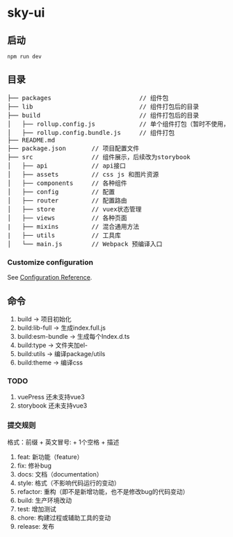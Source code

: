 # sky-ui

## 启动
```
npm run dev
```

## 目录

<pre>
├── packages                        // 组件包
├── lib                             // 组件打包后的目录
├── build                           // 组件打包后的目录
│   ├── rollup.config.js            // 单个组件打包（暂时不使用，采用统一打包）
│   ├── rollup.config.bundle.js     // 组件打包
├── README.md           
├── package.json       // 项目配置文件
├── src                // 组件展示，后续改为storybook
│   ├── api            // api接口
│   ├── assets         // css js 和图片资源
│   ├── components     // 各种组件
│   ├── config         // 配置
│   ├── router         // 配置路由
│   ├── store          // vuex状态管理
│   ├── views          // 各种页面
|   ├── mixins         // 混合通用方法
|   ├── utils          // 工具库
│   └── main.js        // Webpack 预编译入口
</pre>

### Customize configuration
See [Configuration Reference](https://cli.vuejs.org/config/).

## 命令

1. build -> 项目初始化
1. build:lib-full -> 生成index.full.js
2. build:esm-bundle -> 生成每个Index.d.ts
3. build:type -> 文件夹加el-
4. build:utils -> 编译package/utils
5. build:theme -> 编译css

### TODO
1. vuePress 还未支持vue3
2. storybook 还未支持vue3

### 提交规则

格式：前缀 + 英文冒号: + 1个空格 + 描述

1. feat: 新功能（feature）
2. fix: 修补bug
3. docs: 文档（documentation）
4. style: 格式（不影响代码运行的变动）
5. refactor: 重构（即不是新增功能，也不是修改bug的代码变动）
6. build: 生产环境改动
7. test: 增加测试
8. chore: 构建过程或辅助工具的变动
9. release: 发布
